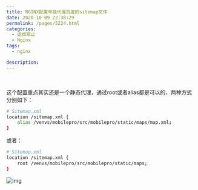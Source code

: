 ```yaml
---
title: NGINX配置单独代理百度的sitemap文件
date: 2020-10-09 22:38:29
permalink: /pages/5224.html
categories:
  - 运维观止
  - Nginx
tags:
  - nginx

description:
---
```


<br><ArticleTopAd></ArticleTopAd>


这个配置重点其实还是一个静态代理，通过root或者alias都是可以的，两种方式分别如下：

```sh
# Sitemap.xml
location /sitemap.xml {
    alias /venvs/mobilepro/src/mobilepro/static/maps/map.xml;
}
```

或者：

```sh
# Sitemap.xml
location /sitemap.xml {
    root /venvs/mobilepro/src/mobilepro/static/maps;
}
```

![img](http://t.eryajf.net/imgs/2021/09/ce130fb9b5ac8656.jpg)


<br><ArticleTopAd></ArticleTopAd>
